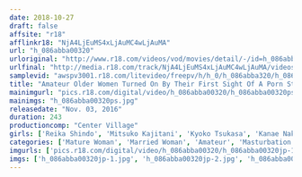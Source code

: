 ```yaml
---
date: 2018-10-27
draft: false
affsite: "r18"
afflinkr18: "NjA4LjEuMS4xLjAuMC4wLjAuMA"
url: "h_086abba00320"
urloriginal: "http://www.r18.com/videos/vod/movies/detail/-/id=h_086abba00320"
urlfinal: "http://media.r18.com/track/NjA4LjEuMS4xLjAuMC4wLjAuMA/videos/vod/movies/detail/-/id=h_086abba00320"
samplevid: "awspv3001.r18.com/litevideo/freepv/h/h_0/h_086abba320/h_086abba320_dmb_w.mp4"
title: "Amateur Older Women Turned On By Their First Sight Of A Porn Star Stroking His Huge Dick (20 People, 4 Hours)"
mainimgurl: "pics.r18.com/digital/video/h_086abba00320/h_086abba00320ps.jpg"
mainimgs: "h_086abba00320ps.jpg"
releasedate: "Nov. 03, 2016"
duration: 243
productioncomp: "Center Village"
girls: ['Reika Shindo', 'Mitsuko Kajitani', 'Kyoko Tsukasa', 'Kanae Nakayama', 'Shiho Sakura', 'Reiko Kuroda', 'Yuka Tsutsumi', 'Sana Fukui', 'Misato Hanayama', 'Eri Wakamiya']
categories: ['Mature Woman', 'Married Woman', 'Amateur', 'Masturbation', 'Huge Dick - Large Dick', 'Compilation', 'Over 4 Hours', 'Hi-Def']
imgurls: ['pics.r18.com/digital/video/h_086abba00320/h_086abba00320jp-1.jpg', 'pics.r18.com/digital/video/h_086abba00320/h_086abba00320jp-2.jpg', 'pics.r18.com/digital/video/h_086abba00320/h_086abba00320jp-3.jpg', 'pics.r18.com/digital/video/h_086abba00320/h_086abba00320jp-4.jpg', 'pics.r18.com/digital/video/h_086abba00320/h_086abba00320jp-5.jpg', 'pics.r18.com/digital/video/h_086abba00320/h_086abba00320jp-6.jpg', 'pics.r18.com/digital/video/h_086abba00320/h_086abba00320jp-7.jpg', 'pics.r18.com/digital/video/h_086abba00320/h_086abba00320jp-8.jpg', 'pics.r18.com/digital/video/h_086abba00320/h_086abba00320jp-9.jpg', 'pics.r18.com/digital/video/h_086abba00320/h_086abba00320jp-10.jpg', 'pics.r18.com/digital/video/h_086abba00320/h_086abba00320jp-11.jpg', 'pics.r18.com/digital/video/h_086abba00320/h_086abba00320jp-12.jpg', 'pics.r18.com/digital/video/h_086abba00320/h_086abba00320jp-13.jpg', 'pics.r18.com/digital/video/h_086abba00320/h_086abba00320jp-14.jpg', 'pics.r18.com/digital/video/h_086abba00320/h_086abba00320jp-15.jpg', 'pics.r18.com/digital/video/h_086abba00320/h_086abba00320jp-16.jpg', 'pics.r18.com/digital/video/h_086abba00320/h_086abba00320jp-17.jpg', 'pics.r18.com/digital/video/h_086abba00320/h_086abba00320jp-18.jpg', 'pics.r18.com/digital/video/h_086abba00320/h_086abba00320jp-19.jpg', 'pics.r18.com/digital/video/h_086abba00320/h_086abba00320jp-20.jpg']
imgs: ['h_086abba00320jp-1.jpg', 'h_086abba00320jp-2.jpg', 'h_086abba00320jp-3.jpg', 'h_086abba00320jp-4.jpg', 'h_086abba00320jp-5.jpg', 'h_086abba00320jp-6.jpg', 'h_086abba00320jp-7.jpg', 'h_086abba00320jp-8.jpg', 'h_086abba00320jp-9.jpg', 'h_086abba00320jp-10.jpg', 'h_086abba00320jp-11.jpg', 'h_086abba00320jp-12.jpg', 'h_086abba00320jp-13.jpg', 'h_086abba00320jp-14.jpg', 'h_086abba00320jp-15.jpg', 'h_086abba00320jp-16.jpg', 'h_086abba00320jp-17.jpg', 'h_086abba00320jp-18.jpg', 'h_086abba00320jp-19.jpg', 'h_086abba00320jp-20.jpg']
---
```

